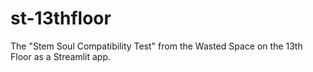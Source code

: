 # st-13thfloor
The "Stem Soul Compatibility Test" from the Wasted Space on the 13th Floor as a Streamlit app.
